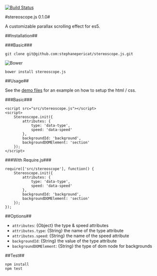 [![Build Status](https://travis-ci.org/stephanepericat/stereoscope.js.png?branch=master)](https://travis-ci.org/stephanepericat/stereoscope.js)

#stereoscope.js 0.1.0#

A customizable parallax scrolling effect for es5.

##Installation##

###Basic###

    git clone git@github.com:stephanepericat/stereoscope.js.git

![Bower](//benschwarz.github.io/bower-badges/badge@2x.png)

    bower install stereoscope.js

##Usage##

See the [demo files](https://github.com/stephanepericat/stereoscope.js/tree/master/demo) for an example on how to setup the html / css.

###Basic###

    <script src="src/stereoscope.js"></script>
    <script>
        Stereoscope.init({
            attributes: {
                type: 'data-type',
                speed: 'data-speed'
            },
            backgroundId: 'background',
            backgroundDOMElement: 'section'
        });
    </script>

###With Require.js###

    require(['src/stereoscope'], function() {
        Stereoscope.init({
            attributes: {
                type: 'data-type',
                speed: 'data-speed'
            },
            backgroundId: 'background',
            backgroundDOMElement: 'section'
        });
    });

##Options##

 - `attributes`: {Object} the type & speed attributes
 - `attributes.type`: {String} the name of the type attribute
 - `attributes.speed`: {String} the name of the speed attribute
 - `backgroundId`: {String} the value of the type attribute
 - `backgroundDOMElement`: {String} the type of dom node for backgrounds

##Test##

    npm install
    npm test


